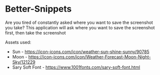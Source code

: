 # Better-Snippets
Are you tired of constantly asked where you want to save the screenshot you take?
This application will ask where you want to save the screenshot first, then take the screenshot

Assets used:
- Sun - https://icon-icons.com/icon/weather-sun-shine-sunny/90785
- Moon - https://icon-icons.com/icon/Weather-Forecast-Moon-Night-Sky/121229
- Sary Soft Font - https://www.1001fonts.com/sary-soft-font.html
